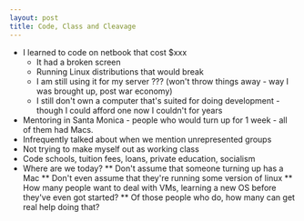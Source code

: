 ```yaml
---
layout: post
title: Code, Class and Cleavage
---
```


* I learned to code on netbook that cost $xxx
  - It had a broken screen
  - Running Linux distributions that would break
  - I am still using it for my server ??? (won't throw things away -
    way I was brought up, post war economy)
  - I still don't own a computer that's suited for doing development -
    though I could afford one now I couldn't for years
* Mentoring in Santa Monica - people who would turn up for 1 week -
  all of them had Macs.
* Infrequently talked about when we mention unrepresented groups
* Not trying to make myself out as working class
* Code schools, tuition fees, loans, private education, socialism
* Where are we today?
** Don't assume that someone turning up has a Mac
** Don't even assume that they're running some version of linux
** How many people want to deal with VMs, learning a new OS before they've even got started?
** Of those people who do, how many can get real help doing that?
